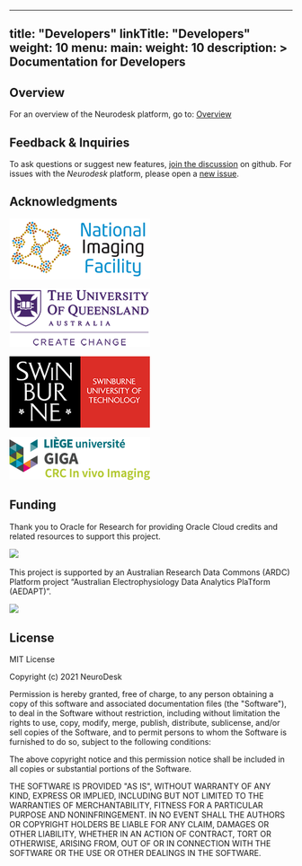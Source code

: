 
---
title: "Developers"
linkTitle: "Developers"
weight: 10
menu:
  main:
    weight: 10
description: >
  Documentation for Developers
---

## Overview
For an overview of the Neurodesk platform, go to: [Overview](/docs/overview/)

## Feedback & Inquiries

To ask questions or suggest new features, [join the discussion](https://github.com/NeuroDesk/neurodesk.github.io/discussions) on github. For issues with the _Neurodesk_ platform, please open a [new issue](https://github.com/NeuroDesk/neurodesk.github.io/issues).

## Acknowledgments

![nif](/nif.png 'nif')

![uq](/uq_logo.png 'uq')

![swinburne](/swinburne_uni_logo.png 'swinburne')

![liege](/liege_uni_logo.png 'liege')

<!--  <img src="/assets/img/nif.png" width="250">
<img src="/assets/img/uq_logo.png" width="250">
<img src="/assets/img/swinburne_uni_logo.svg" width="250">
<img src="/assets/img/liege_uni_logo.svg" width="250"> -->


## Funding
Thank you to Oracle for Research for providing Oracle Cloud credits and related resources to support this project.

<img src="https://user-images.githubusercontent.com/4021595/119061922-db877080-ba18-11eb-9882-d53a25ec88ee.png" width="250">

This project is supported by an Australian Research Data Commons (ARDC) Platform project “Australian
Electrophysiology Data Analytics PlaTform (AEDAPT)”.

<img src="https://user-images.githubusercontent.com/4021595/119062104-3caf4400-ba19-11eb-8211-e2e9ce831a16.png" width="250">

## License
MIT License

Copyright (c) 2021 NeuroDesk

Permission is hereby granted, free of charge, to any person obtaining a copy
of this software and associated documentation files (the "Software"), to deal
in the Software without restriction, including without limitation the rights
to use, copy, modify, merge, publish, distribute, sublicense, and/or sell
copies of the Software, and to permit persons to whom the Software is
furnished to do so, subject to the following conditions:

The above copyright notice and this permission notice shall be included in all
copies or substantial portions of the Software.

THE SOFTWARE IS PROVIDED "AS IS", WITHOUT WARRANTY OF ANY KIND, EXPRESS OR
IMPLIED, INCLUDING BUT NOT LIMITED TO THE WARRANTIES OF MERCHANTABILITY,
FITNESS FOR A PARTICULAR PURPOSE AND NONINFRINGEMENT. IN NO EVENT SHALL THE
AUTHORS OR COPYRIGHT HOLDERS BE LIABLE FOR ANY CLAIM, DAMAGES OR OTHER
LIABILITY, WHETHER IN AN ACTION OF CONTRACT, TORT OR OTHERWISE, ARISING FROM,
OUT OF OR IN CONNECTION WITH THE SOFTWARE OR THE USE OR OTHER DEALINGS IN THE
SOFTWARE.
